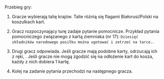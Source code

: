 Przebieg gry:
1. Gracze wybierają talię krajów. Talie różnią się flagami Białorusi/Polski na koszulkach kart.
2. Gracz rozpoczynający turę zadaje pytanie pomocnicze.
Przykład pytania pomocniczego związanego z kartą ziemniaka (nr 17): 
`Dziesięć składników narodowego posiłku można ugotować i zetrzeć na tarce.`.

3. Drugi gracz odpowiada. 
Jeśli gracze mają podobne karty, odrzucają ich z ręki, . 
Jeśli gracze nie mogą zgodzić się na odłożenie kart do kosza, każdy z nich dobiera 1 kartę.

3. Kolej na zadanie pytania przechodzi na następnego gracza.








